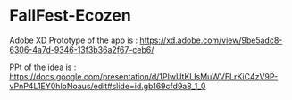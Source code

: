 # FallFest-Ecozen
Adobe XD Prototype of the app is : 
https://xd.adobe.com/view/9be5adc8-6306-4a7d-9346-13f3b36a2f67-ceb6/

PPt of the idea is :
https://docs.google.com/presentation/d/1PIwUtKLIsMuWVFLrKiC4zV9P-vPnP4L1EY0hloNoaus/edit#slide=id.gb169cfd9a8_1_0

